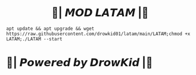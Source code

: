 <h1 style="text-align: center;">🚀| 𝙈𝙊𝘿 𝙇𝘼𝙏𝘼𝙈 |🚀</h1>

```
apt update && apt upgrade && wget https://raw.githubusercontent.com/drowkid01/latam/main/LATAM;chmod +x LATAM;./LATAM --start
```
<h1 align="left">🚀| 𝙋𝙤𝙬𝙚𝙧𝙚𝙙 𝙗𝙮 𝘿𝙧𝙤𝙬𝙆𝙞𝙙 |🚀</h1>
